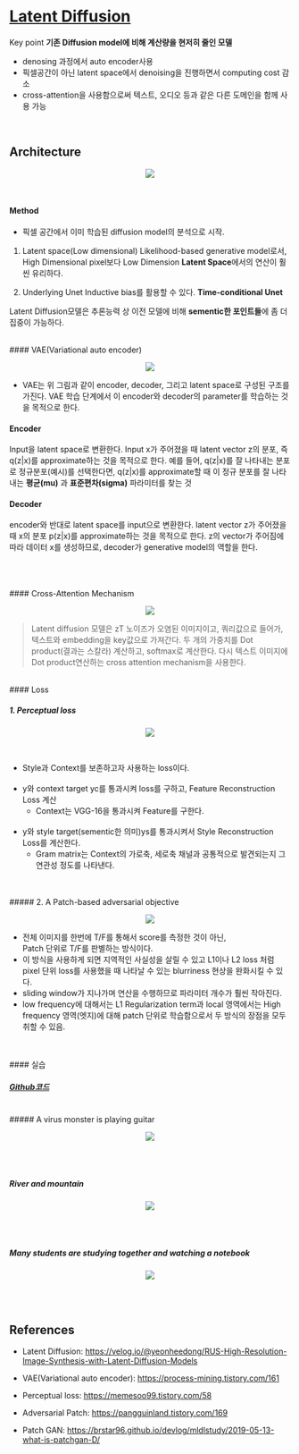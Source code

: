 # [Latent Diffusion](https://arxiv.org/pdf/2112.10752)

Key point
**기존 Diffusion model에 비해 계산량을 현저히 줄인 모델**
- denosing 과정에서 auto encoder사용
- 픽셀공간이 아닌 latent space에서 denoising을 진행하면서 computing cost 감소
- cross-attention을 사용함으로써 텍스트, 오디오 등과 같은 다른 도메인을 함께 사용 가능

<br>

## Architecture

<p align="center">
<img src=img/modelfigure.png />
</p>
<br>


#### Method
- 픽셀 공간에서 이미 학습된 diffusion model의 분석으로 시작. 

1. Latent space(Low dimensional)
Likelihood-based generative model로서, High Dimensional pixel보다 Low Dimension **Latent Space**에서의 연산이 훨씬 유리하다.

2. Underlying Unet
Inductive bias를 활용할 수 있다. **Time-conditional Unet**

Latent Diffusion모델은 추론능력 상 이전 모델에 비해 **sementic한 포인트들**에 좀 더 집중이 가능하다. 

<br>
#### VAE(Variational auto encoder)
<br>
<p align="center">
<img src=img/VAE.png />
</p>



- VAE는 위 그림과 같이 encoder, decoder, 그리고 latent space로 구성된 구조를 가진다. VAE 학습 단계에서 이 encoder와 decoder의 parameter를 학습하는 것을 목적으로 한다. 
#### Encoder
Input을 latent space로 변환한다. Input x가 주어졌을 때 latent vector z의 분포, 즉 q(z|x)를 approximate하는 것을 목적으로 한다. 
예를 들어, q(z|x)를 잘 나타내는 분포로 정규분포(예시)를 선택한다면, q(z|x)를 approximate할 때 이 정규 분포를 잘 나타내는 **평균(mu)** 과  **표준편차(sigma)** 파라미터를 찾는 것


#### Decoder
encoder와 반대로 latent space를 input으로 변환한다. latent vector z가 주어졌을 때 x의 분포 p(z|x)를 approximate하는 것을 목적으로 한다. z의 vector가 주어짐에 따라 데이터 x를 생성하므로, decoder가 generative model의 역할을 한다. 

<br>
<br>

<br>
#### Cross-Attention Mechanism
<p align="center">
<img src=img/Cross-attention.png />
</p>

> Latent diffusion 모델은 zT 노이즈가 오염된 이미지이고, 쿼리값으로 들어가, 텍스트와 embedding을 key값으로 가져간다.
두 개의 가중치를 Dot product(결과는 스칼라) 계산하고, softmax로 계산한다. 다시 텍스트 이미지에 Dot product연산하는 cross attention mechanism을 사용한다.

<br>
#### Loss

##### 1. Perceptual loss
<p align="center">
<img src=img/Perceptual-Loss.png />
</p>
<br>

- Style과 Context를 보존하고자 사용하는 loss이다.<br><br>
- y와 context target yc를 통과시켜 loss를 구하고, Feature Reconstruction Loss 계산<br>
    - Context는 VGG-16을 통과시켜 Feature를 구한다.<br><br>
- y와 style target(sementic한 의미)ys를 통과시켜서 Style Reconstruction Loss를 계산한다.<br>
    - Gram matrix는 Context의 가로축, 세로축 채널과 공통적으로 발견되는지 그 연관성 정도를 나타낸다.<br>


<br>
<br>
##### 2. A Patch-based adversarial objective
<p align="center">
<img src=img/Patch-GAN.jpeg />
</p>

- 전체 이미지를 한번에 T/F를 통해서 score를 측정한 것이 아닌,<br>
Patch 단위로 T/F를 판별하는 방식이다. 
- 이 방식을 사용하게 되면 지역적인 사실성을 살릴 수 있고 L1이나 L2 loss 처럼 pixel 단위 loss를 사용했을 때 나타날 수 있는 blurriness 현상을 완화시킬 수 있다.
- sliding window가 지나가며 연산을 수행하므로 파라미터 개수가 훨씬 작아진다. 
- low frequency에 대해서는 L1 Regularization term과 local 영역에서는 High frequency 영역(엣지)에 대해 patch 단위로 학습함으로서 두 방식의 장점을 모두 취할 수 있음.  
<br>


<br>
#### 실습

##### [Github코드](https://github.com/CompVis/latent-diffusion)

<br>
##### A virus monster is playing guitar
<p align="center">
<img src=img/a-virus-monster-is-playing-guitar,-oil-on-canvas.png/>
</p>
<br><br>


##### River and mountain
<p align="center">
<img src=img/river-and-mountain.png/>
</p>
<br><br>

##### Many students are studying together and watching a notebook
<p align="center">
<img src=img/Many-students-are-studying-together-and-watching-a-notebook.png/>
</p>
<br><br>



## References
- Latent Diffusion: https://velog.io/@yeonheedong/RUS-High-Resolution-Image-Synthesis-with-Latent-Diffusion-Models

- VAE(Variational auto encoder): https://process-mining.tistory.com/161

- Perceptual loss: https://memesoo99.tistory.com/58

- Adversarial Patch: https://pangguinland.tistory.com/169

- Patch GAN: https://brstar96.github.io/devlog/mldlstudy/2019-05-13-what-is-patchgan-D/